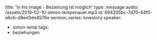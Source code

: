 title: 'In his image - Beziehung ist möglich'
type: message
audio: /assets/2019-02-10-simon-lempenauer.mp3
id: 694205bc-7d70-44f0-a6cb-d8ed3de4576e
sermon_series: lovestory
speaker:
  - simon-lemp
tags:
  - beziehungen
